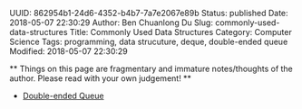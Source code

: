 UUID: 862954b1-24d6-4352-b4b7-7a7e2067e89b
Status: published
Date: 2018-05-07 22:30:29
Author: Ben Chuanlong Du
Slug: commonly-used-data-structures
Title: Commonly Used Data Structures
Category: Computer Science
Tags: programming, data strucuture, deque, double-ended queue
Modified: 2018-05-07 22:30:29

**
Things on this page are
fragmentary and immature notes/thoughts of the author.
Please read with your own judgement!
**


- [Double-ended Queue](https://en.wikipedia.org/wiki/Double-ended_queue)
